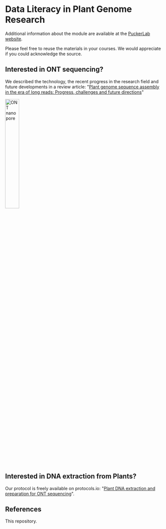 
# Data Literacy in Plant Genome Research

Additional information about the module are available at the [PuckerLab website](https://www.tu-braunschweig.de/ifp/pbb/teaching/dalip).

Please feel free to reuse the materials in your courses. We would appreciate if you could acknowledge the source.

## Interested in ONT sequencing?
We described the technology, the recent progress in the research field and future developments in a review article: "[Plant genome sequence assembly in the era of long reads: Progress, challenges and future directions](https://doi.org/10.1017/qpb.2021.18)"

<a href="https://doi.org/10.1017/qpb.2021.18">
<img alt="ONT nanopore" src="https://www.tu-braunschweig.de/fileadmin/Redaktionsgruppen/Institute_Fakultaet_2/IFP-PBB/IFP-PBB-Media/nanopores.png" width="30%" height="30%">
</a>


## Interested in DNA extraction from Plants?
Our protocol is freely available on protocols.io: "[Plant DNA extraction and preparation for ONT sequencing](https://dx.doi.org/10.17504/protocols.io.bcvyiw7w)".

## References
This repository.

